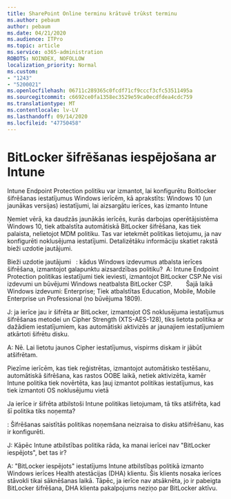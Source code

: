 ```yaml
---
title: SharePoint Online terminu krātuvē trūkst terminu
ms.author: pebaum
author: pebaum
ms.date: 04/21/2020
ms.audience: ITPro
ms.topic: article
ms.service: o365-administration
ROBOTS: NOINDEX, NOFOLLOW
localization_priority: Normal
ms.custom:
- "1243"
- "5200021"
ms.openlocfilehash: 06711c289365c0fcdf71cf9cccf3cfc53511495a
ms.sourcegitcommit: c6692ce0fa1358ec3529e59ca0ecdfdea4cdc759
ms.translationtype: MT
ms.contentlocale: lv-LV
ms.lasthandoff: 09/14/2020
ms.locfileid: "47750458"
---
```

# <a name="enabling-bitlocker-encryption-with-intune"></a>BitLocker šifrēšanas iespējošana ar Intune

Intune Endpoint Protection politiku var izmantot, lai konfigurētu Boitlocker šifrēšanas iestatījumus Windows ierīcēm, kā aprakstīts: Windows 10 (un jaunākas versijas) iestatījumi, lai aizsargātu ierīces, kas izmanto Intune

Ņemiet vērā, ka daudzās jaunākās ierīcēs, kurās darbojas operētājsistēma Windows 10, tiek atbalstīta automātiskā BitLocker šifrēšana, kas tiek palaista, nelietojot MDM politiku. Tas var ietekmēt politikas lietojumu, ja nav konfigurēti noklusējuma iestatījumi. Detalizētāku informāciju skatiet rakstā bieži uzdotie jautājumi.


Bieži uzdotie jautājumi   : kādus Windows izdevumus atbalsta ierīces šifrēšana, izmantojot galapunktu aizsardzības politiku?
 A: Intune Endpoint Protection politikas iestatījumi tiek ieviesti, izmantojot BitLocker CSP.Ne visi izdevumi un būvējumi Windows neatbalsta BitLocker CSP. 
      Šajā laikā Windows izdevumi: Enterprise; Tiek atbalstītas Education, Mobile, Mobile Enterprise un Professional (no būvējuma 1809).




J: ja ierīce jau ir šifrēta ar BitLocker, izmantojot OS noklusējuma iestatījumus šifrēšanas metodei un Cipher Strength (XTS-AES-128), tiks lietota politika ar dažādiem iestatījumiem, kas automātiski aktivizēs ar jaunajiem iestatījumiem atkārtoti šifrētu disku.

A: Nē. Lai lietotu jaunos Cipher iestatījumus, vispirms diskam ir jābūt atšifrētam.

Piezīme ierīcēm, kas tiek reģistrētas, izmantojot automātisko testēšanu, automātiskā šifrēšana, kas rastos OOBE laikā, netiek aktivizēta, kamēr Intune politika tiek novērtēta, kas ļauj izmantot politikas iestatījumus, kas tiek izmantoti OS noklusējumu vietā




Ja ierīce ir šifrēta atbilstoši Intune politikas lietojumam, tā tiks atšifrēta, kad šī politika tiks noņemta?

: Šifrēšanas saistītās politikas noņemšana neizraisa to disku atšifrēšanu, kas ir konfigurēti.




J: Kāpēc Intune atbilstības politika rāda, ka manai ierīcei nav "BitLocker iespējots", bet tas ir?

A: "BitLocker iespējots" iestatījums Intune atbilstības politikā izmanto Windows ierīces Health atestācijas (DHA) klientu. Šis klients nosaka ierīces stāvokli tikai sāknēšanas laikā. Tāpēc, ja ierīce nav atsāknēta, jo ir pabeigta BitLocker šifrēšana, DHA klienta pakalpojums neziņo par BitLocker aktīvu.